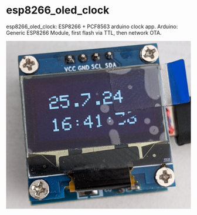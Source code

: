 # esp8266_oled_clock
esp8266_oled_clock: ESP8266 + PCF8563 arduino clock app.
Arduino: Generic ESP8266 Module, first flash via TTL, then network OTA.

![screenshot](Снимок.PNG)
